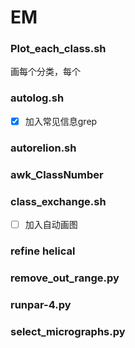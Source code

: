 # EM

### Plot_each_class.sh
画每个分类，每个


### autolog.sh
- [x] 加入常见信息grep


### autorelion.sh



### awk_ClassNumber



### class_exchange.sh
- [ ] 加入自动画图


### refine helical


### remove_out_range.py


### runpar-4.py


### select_micrographs.py


